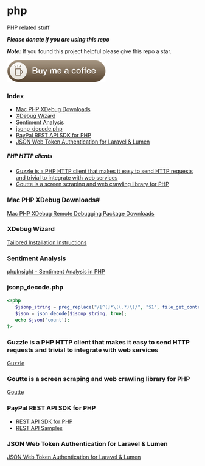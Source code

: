 # php
PHP related stuff

***Please donate if you are using this repo***

***Note:*** If you found this project helpful please give this repo a star.

<a href="https://www.paypal.com/cgi-bin/webscr?cmd=_s-xclick&hosted_button_id=C2HFZWSUPV47Q" target="_blank">
  <img src="https://raw.githubusercontent.com/Blah2014/phonegap-inmobi-plugin/gh-pages/images/BuymeaCoffee.png" border="0" name="submit" alt="PayPal - The safer, easier way to pay online!" />
</a>

### Index
* [Mac PHP XDebug Downloads](#mac-php-xdebug-downloads)
* [XDebug Wizard](#xdebug-wizard)
* [Sentiment Analysis](#sentiment-analysis)
* [jsonp_decode.php](#user-content-jsonp_decodephp)
* [PayPal REST API SDK for PHP](#paypal-rest-api-sdk-for-php)
* [JSON Web Token Authentication for Laravel & Lumen](#user-content-json-web-token-authentication-for-laravel--lumen)

##### PHP HTTP clients
* [Guzzle is a PHP HTTP client that makes it easy to send HTTP requests and trivial to integrate with web services](#user-content-guzzle-is-a-php-http-client-that-makes-it-easy-to-send-http-requests-and-trivial-to-integrate-with-web-services)
* [Goutte is a screen scraping and web crawling library for PHP](#user-content-goutte-is-a-screen-scraping-and-web-crawling-library-for-php)

### Mac PHP XDebug Downloads#
[Mac PHP XDebug Remote Debugging Package Downloads](http://code.activestate.com/komodo/remotedebugging/)

### XDebug Wizard
[Tailored Installation Instructions](https://xdebug.org/wizard.php)

### Sentiment Analysis
[phpInsight - Sentiment Analysis in PHP](https://github.com/JWHennessey/phpInsight)

### jsonp_decode.php
```php
<?php
   $jsonp_string = preg_replace("/[^(]*\((.*)\)/", "$1", file_get_contents("http://api.pinterest.com/v1/urls/count.json?callback=receiveCount&url=http://9gag.com/"));
   $json = json_decode($jsonp_string, true);
   echo $json['count'];
?>
```

### Guzzle is a PHP HTTP client that makes it easy to send HTTP requests and trivial to integrate with web services
[Guzzle](https://github.com/guzzle/guzzle)
### Goutte is a screen scraping and web crawling library for PHP
[Goutte](https://github.com/FriendsOfPHP/Goutte)

### PayPal REST API SDK for PHP
* [REST API SDK for PHP](https://github.com/paypal/PayPal-PHP-SDK)
* [REST API Samples](http://paypal.github.io/PayPal-PHP-SDK/sample/)

### JSON Web Token Authentication for Laravel & Lumen
[JSON Web Token Authentication for Laravel & Lumen](https://github.com/tymondesigns/jwt-auth)
